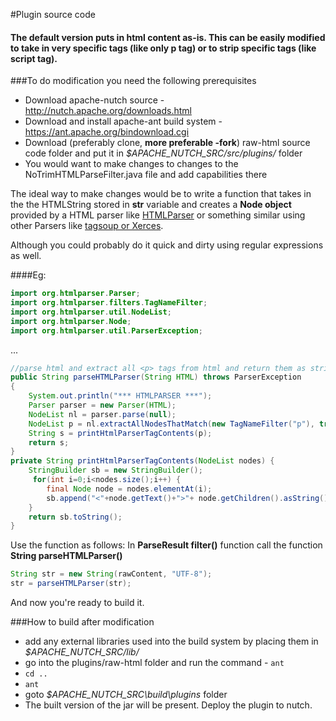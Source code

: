#Plugin source code
#### The default version puts in html content as-is. This can be easily modified to take in very specific tags (like only **p** tag) or to strip specific tags (like **script** tag). 
###To do modification you need the following prerequisites
- Download apache-nutch source - http://nutch.apache.org/downloads.html
- Download and install apache-ant build system - https://ant.apache.org/bindownload.cgi
- Download (preferably clone, **more preferable -fork**) raw-html source code folder and put it in *$APACHE_NUTCH_SRC/src/plugins/* folder
- You would want to make changes to changes to the NoTrimHTMLParseFilter.java file and add capabilities there

The ideal way to make changes would be to write a function that takes in the the HTMLString stored in **str** variable  and creates a **Node object** provided by a HTML parser like [HTMLParser](http://htmlparser.sourceforge.net/) or something similar using other Parsers like [tagsoup or Xerces](http://htmlparsing.com/java.html).

Although you could probably do it quick and dirty using regular expressions as well.

####Eg:
```java
import org.htmlparser.Parser;
import org.htmlparser.filters.TagNameFilter;
import org.htmlparser.util.NodeList;
import org.htmlparser.Node;
import org.htmlparser.util.ParserException;
```
...
```java
//parse html and extract all <p> tags from html and return them as string
public String parseHTMLParser(String HTML) throws ParserException
{
    System.out.println("*** HTMLPARSER ***");
    Parser parser = new Parser(HTML);
    NodeList nl = parser.parse(null);
    NodeList p = nl.extractAllNodesThatMatch(new TagNameFilter("p"), true);
    String s = printHtmlParserTagContents(p);
    return s;        
}
private String printHtmlParserTagContents(NodeList nodes) {
    StringBuilder sb = new StringBuilder();
     for(int i=0;i<nodes.size();i++) {
        final Node node = nodes.elementAt(i);
        sb.append("<"+node.getText()+">"+ node.getChildren().asString()+"</"+node.getText()+">");
    }
    return sb.toString();
}
```

Use the function as follows: In **ParseResult filter()** function call the function **String parseHTMLParser()**
```java
String str = new String(rawContent, "UTF-8");
str = parseHTMLParser(str);
```
And now you're ready to build it.

###How to build after modification 
 
 - add any external libraries used into the build system by placing them in *$APACHE_NUTCH_SRC/lib/*
 - go into the plugins/raw-html folder and run the command - ```ant```
 - ```cd .. ```
 - ```ant```
 - goto *$APACHE_NUTCH_SRC\build\plugins* folder
 - The built version of the jar will be present. Deploy the plugin to nutch.
